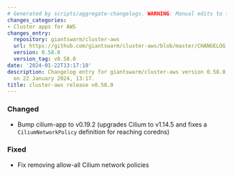 ```yaml
---
# Generated by scripts/aggregate-changelogs. WARNING: Manual edits to this files will be overwritten.
changes_categories:
- Cluster apps for AWS
changes_entry:
  repository: giantswarm/cluster-aws
  url: https://github.com/giantswarm/cluster-aws/blob/master/CHANGELOG.md#0580---2024-01-22
  version: 0.58.0
  version_tag: v0.58.0
date: '2024-01-22T13:17:10'
description: Changelog entry for giantswarm/cluster-aws version 0.58.0, published
  on 22 January 2024, 13:17.
title: cluster-aws release v0.58.0
---
```


### Changed
- Bump cilium-app to v0.19.2 (upgrades Cilium to v1.14.5 and fixes a `CiliumNetworkPolicy` definition for reaching coredns)
### Fixed
- Fix removing allow-all Cilium network policies

